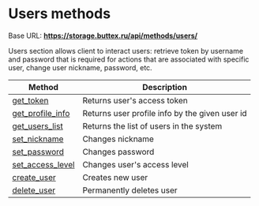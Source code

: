 # Users methods

Base URL: **https://storage.buttex.ru/api/methods/users/**

Users section allows client to interact users: retrieve token by username and password
that is required for actions that are associated with specific user, change user nickname,
password, etc.

| Method                                        | Description                                    |
|-----------------------------------------------|------------------------------------------------|
| [get_token](users/get_token.md)               | Returns user's access token                    |
| [get_profile_info](users/get_profile_info.md) | Returns user profile info by the given user id |
| [get_users_list](users/get_users_list.md)     | Returns the list of users in the system        |
| [set_nickname](users/set_nickname.md)         | Changes nickname                               |
| [set_password](users/set_password.md)         | Changes password                               |
| [set_access_level](users/set_access_level.md) | Changes user's access level                    |
| [create_user](users/create_user.md)           | Creates new user                               |
| [delete_user](users/delete_user.md)           | Permanently deletes user                       |